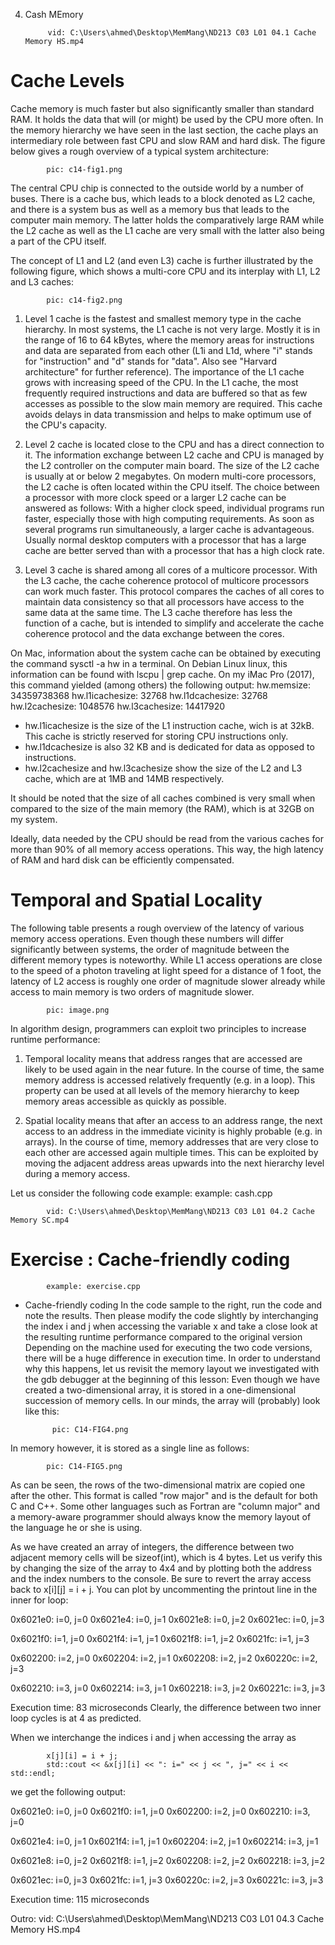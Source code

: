 

4. Cash MEmory 

            vid: C:\Users\ahmed\Desktop\MemMang\ND213 C03 L01 04.1 Cache Memory HS.mp4

Cache Levels
=============
Cache memory is much faster but also significantly smaller than standard RAM. It holds the data that will (or might) be used by the  CPU more often. In the memory hierarchy we have seen in the last section, the cache plays an intermediary role between fast CPU and slow RAM and hard disk. The figure below gives a rough overview of a typical system architecture:

            pic: c14-fig1.png 

The central CPU chip is connected to the outside world by a number of buses. There is a cache bus, which leads to a block denoted as L2 cache, and there is a system bus as well as a memory bus that leads to the computer main memory. The latter holds the comparatively large RAM while the L2 cache as well as the L1 cache are very small with the latter also being a part of the CPU itself.

The concept of L1 and L2 (and even L3) cache is further illustrated by the following figure, which shows a multi-core CPU and its interplay with L1, L2 and L3 caches:

            pic: c14-fig2.png 

1. Level 1 cache is the fastest and smallest memory type in the cache hierarchy. In most systems, the L1 cache is not very large. Mostly it is in the range of 16 to 64 kBytes, where the memory areas for instructions and data are separated from each other (L1i and L1d, where "i" stands for "instruction" and "d" stands for "data". Also see "Harvard architecture" for further reference). The importance of the L1 cache grows with increasing speed of the CPU. In the L1 cache, the most frequently required instructions and data are buffered so that as few accesses as possible to the slow main memory are required. This cache avoids delays in data transmission and helps to make optimum use of the CPU's capacity.

2. Level 2 cache is located close to the CPU and has a direct connection to it. The information exchange between L2 cache and CPU is managed by the L2 controller on the computer main board. The size of the L2 cache is usually at or below 2 megabytes. On modern multi-core processors, the L2 cache is often located within the CPU itself. The choice between a processor with more clock speed or a larger L2 cache can be answered as follows: With a higher clock speed, individual programs run faster, especially those with high computing requirements. As soon as several programs run simultaneously, a larger cache is advantageous. Usually normal desktop computers with a processor that has a large cache are better served than with a processor that has a high clock rate.

3. Level 3 cache is shared among all cores of a multicore processor. With the L3 cache, the cache coherence protocol of multicore processors can work much faster. This protocol compares the caches of all cores to maintain data consistency so that all processors have access to the same data at the same time. The L3 cache therefore has less the function of a cache, but is intended to simplify and accelerate the cache coherence protocol and the data exchange between the cores.

On Mac, information about the system cache can be obtained by executing the command sysctl -a hw in a terminal. On Debian Linux linux, this information can be found with lscpu | grep cache. On my iMac Pro (2017), this command yielded (among others) the following output:
hw.memsize: 34359738368
hw.l1icachesize: 32768
hw.l1dcachesize: 32768
hw.l2cachesize: 1048576
hw.l3cachesize: 14417920

- hw.l1icachesize is the size of the L1 instruction cache, wich is at 32kB. This cache is strictly reserved for storing CPU instructions only.
- hw.l1dcachesize is also 32 KB and is dedicated for data as opposed to instructions.
- hw.l2cachesize and hw.l3cachesize show the size of the L2 and L3 cache, which are at 1MB and 14MB respectively.

It should be noted that the size of all caches combined is very small when compared to the size of the main memory (the RAM), which is at 32GB on my system.

Ideally, data needed by the CPU should be read from the various caches for more than 90% of all memory access operations. This way, the high latency of RAM and hard disk can be efficiently compensated.

Temporal and Spatial Locality
=============================
The following table presents a rough overview of the latency of various memory access operations. Even though these numbers will differ significantly between systems, the order of magnitude between the different memory types is noteworthy. While L1 access operations are close to the speed of a photon traveling at light speed for a distance of 1 foot, the latency of L2 access is roughly one order of magnitude slower already while access to main memory is two orders of magnitude slower.

            pic: image.png

In algorithm design, programmers can exploit two principles to increase runtime performance:

1. Temporal locality means that address ranges that are accessed are likely to be used again in the near future. In the course of time, the same memory address is accessed relatively frequently (e.g. in a loop). This property can be used at all levels of the memory hierarchy to keep memory areas accessible as quickly as possible.

2. Spatial locality means that after an access to an address range, the next access to an address in the immediate vicinity is highly probable (e.g. in arrays). In the course of time, memory addresses that are very close to each other are accessed again multiple times. This can be exploited by moving the adjacent address areas upwards into the next hierarchy level during a memory access.

Let us consider the following code example:
            example: cash.cpp

            vid: C:\Users\ahmed\Desktop\MemMang\ND213 C03 L01 04.2 Cache Memory SC.mp4

Exercise : Cache-friendly coding
================================
            example: exercise.cpp
* Cache-friendly coding
In the code sample to the right, run the code and note the results. Then please modify the code slightly by interchanging the index i and j when accessing the variable x and take a close look at the resulting runtime performance compared to the original version
Depending on the machine used for executing the two code versions, there will be a huge difference in execution time. In order to understand why this happens, let us revisit the memory layout we investigated with the gdb debugger at the beginning of this lesson: Even though we have created a two-dimensional array, it is stored in a one-dimensional succession of memory cells. In our minds, the array will (probably) look like this:

            pic: C14-FIG4.png

In memory however, it is stored as a single line as follows:

            pic: C14-FIG5.png

As can be seen, the rows of the two-dimensional matrix are copied one after the other. This format is called "row major" and is the default for both C and C++. Some other languages such as Fortran are "column major" and a memory-aware programmer should always know the memory layout of the language he or she is using.

As we have created an array of integers, the difference between two adjacent memory cells will be sizeof(int), which is 4 bytes. Let us verify this by changing the size of the array to 4x4 and by plotting both the address and the index numbers to the console. Be sure to revert the array access back to x[i][j] = i + j. You can plot by uncommenting the printout line in the inner for loop:


0x6021e0: i=0, j=0
0x6021e4: i=0, j=1
0x6021e8: i=0, j=2
0x6021ec: i=0, j=3

0x6021f0: i=1, j=0
0x6021f4: i=1, j=1
0x6021f8: i=1, j=2
0x6021fc: i=1, j=3

0x602200: i=2, j=0
0x602204: i=2, j=1
0x602208: i=2, j=2
0x60220c: i=2, j=3

0x602210: i=3, j=0
0x602214: i=3, j=1
0x602218: i=3, j=2
0x60221c: i=3, j=3

Execution time: 83 microseconds
Clearly, the difference between two inner loop cycles is at 4 as predicted.

When we interchange the indices i and j when accessing the array as


            x[j][i] = i + j;
            std::cout << &x[j][i] << ": i=" << j << ", j=" << i << std::endl;
we get the following output:


0x6021e0: i=0, j=0
0x6021f0: i=1, j=0
0x602200: i=2, j=0
0x602210: i=3, j=0

0x6021e4: i=0, j=1
0x6021f4: i=1, j=1
0x602204: i=2, j=1
0x602214: i=3, j=1

0x6021e8: i=0, j=2
0x6021f8: i=1, j=2
0x602208: i=2, j=2
0x602218: i=3, j=2

0x6021ec: i=0, j=3
0x6021fc: i=1, j=3
0x60220c: i=2, j=3
0x60221c: i=3, j=3

Execution time: 115 microseconds

Outro: 
            vid: C:\Users\ahmed\Desktop\MemMang\ND213 C03 L01 04.3 Cache Memory HS.mp4